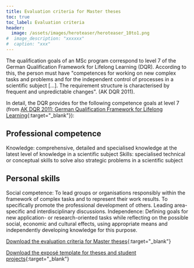 ```yaml
---
title: Evaluation criteria for Master theses
toc: true
toc_label: Evaluation criteria
header:
  image: /assets/images/heroteaser/heroteaser_10to1.png
#  image_description: "xxxxxx"
#  caption: "xxx"
---
```


The qualification goals of an MSc program correspond to level 7 of the German Qualification Framework for Lifelong Learning (DQR). According to this, the person must have "competences for working on new complex tasks and problems and for the independent control of processes in a scientific subject [...]. The requirement structure is characterised by frequent and unpredictable changes". (AK DQR 2011).

<!--more-->


In detail, the DQR provides for the following competence goals at level 7 
(from [AK DQR 2011: German Qualification Framework for Lifelong Learning](https://www.dqr.de/content/60.php){:target="_blank"}):

## Professional competence
Knowledge: comprehensive, detailed and specialised knowledge at the latest level of knowledge in a scientific subject
Skills: specialised technical or conceptual skills to solve also strategic problems in a scientific subject

## Personal skills
Social competence: To lead groups or organisations responsibly within the framework of complex tasks and to represent their work results. To specifically promote the professional development of others. Leading area-specific and interdisciplinary discussions.
Independence: Defining goals for new application- or research-oriented tasks while reflecting on the possible social, economic and cultural effects, using appropriate means and independently developing knowledge for this purpose.

[Download the evaluation criteria for Master theses](../assets/data/vorlagen/bewertungmsc.pdf){:target="_blank"}

[Download the exposé template for theses and student projects](../assets/data/vorlagen/umweltinformatik_vorlage_expose_abschlussarbeit.docx){:target="_blank"}

